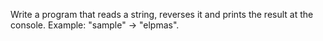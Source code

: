 Write a program that reads a string, reverses it and prints the result at the console.
Example: "sample" -> "elpmas".
